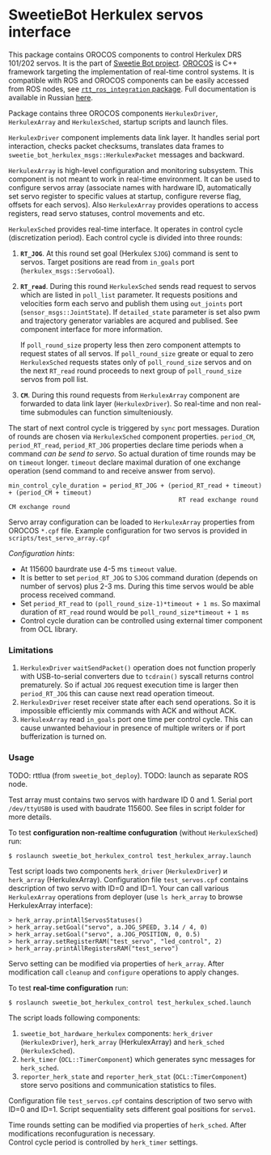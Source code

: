 SweetieBot Herkulex servos interface
======================================

This package contains OROCOS components to control Herkulex DRS 101/202 servos. It is the part of [Sweetie Bot project](sweetiebot.net).
[OROCOS](http://orocos.org) is C++ framework targeting the implementation of real-time control systems. It is compatible with ROS and OROCOS 
components can be easily accessed from ROS nodes, see [`rtt_ros_integration` package](http://wiki.ros.org/rtt_ros_integration).
Full documentation is available in Russian [here](https://gitlab.com/sweetie-bot/sweetie_doc/wikis/components-herkulex-alt).

Package contains three OROCOS components `HerkulexDriver`, `HerkulexArray` and `HerkulexSched`, startup scripts and launch files.

`HerkulexDriver` component implements data link layer. It handles serial port interaction, checks packet checksums, translates data frames 
to `sweetie_bot_herkulex_msgs::HerkulexPacket` messages and backward. 

`HerkulexArray` is high-level configuration and monitoring subsystem. This component is not meant to work in real-time environment.
It can be used to configure servos array (associate names with hardware ID, automatically set servo register to specific values at startup,
configure reverse flag, offsets for each servos). Also `HerkulexArray` provides operations to access registers, read servo statuses, 
control movements and etc.

`HerkulexSched` provides real-time interface. It operates in control cycle (discretization period). Each control cycle is divided into three rounds:
1. **`RT_JOG`**. At this round set goal (Herkulex `SJOG`) command is sent to servos. Target positions are read from `in_goals` port (`herkulex_msgs::ServoGoal`).
1. **`RT_read`**. During this round `HerkulexSched` sends read request to servos which are listed in `poll_list` parameter. It requests positions and velocities 
    form each servo and publish them using `out_joints` port (`sensor_msgs::JointState`). If `detailed_state` parameter is set also pwm and trajectory generator variables 
    are acqured and publised. See component interface for more information.

    If `poll_round_size` property less then zero component attempts to request states of all servos. If `poll_round_size` greate or equal to zero 
    `HerkulexSched` requests states only of `poll_round_size` servos and on the next `RT_read` round proceeds to next group of `poll_round_size` servos from poll list.
1. **`CM`**. During this round requests from `HerkulexArray` component are forwarded to data link layer (`HerkulexDriver`). So real-time and non real-time
    submodules can function simulteniously.

The start of next control cycle is triggered by `sync` port messages. Duration of rounds are chosen via `HerkulexSched` component properties.
`period_CM`, `period_RT_read`, `period_RT_JOG` properties declare time periods when a command *can be send to servo*. So actual duration of time rounds 
may be on `timeout` longer. `timeout` declare maximal duration of one exchange operation (send command to and receive answer from servo).

    min_control_cyle_duration = period_RT_JOG + (period_RT_read + timeout) + (period_CM + timeout) 
                                                   RT read exchange round     CM exchange round

Servo array configuration can be loaded to `HerkulexArray` properties from OROCOS `*.cpf` file. Example configuration for two servos is provided in `scripts/test_servo_array.cpf`

*Configuration hints*: 
* At 115600 baurdrate use 4-5 ms `timeout` value. 
* It is better to set `period_RT_JOG` to `SJOG` command duration (depends on number of servos) plus 2-3 ms. During this time servos would be able process received command.
* Set `period_RT_read` to `(poll_round_size-1)*timeout + 1 ms`. So maximal duration of `RT_read` round would be `poll_round_size*timeout + 1 ms`
* Control cycle duration can be controlled using external timer component from OCL library.

### Limitations

1. `HerkulexDriver` `waitSendPacket()` operation does not function properly with USB-to-serial converters due to `tcdrain()` syscall returns control prematurely.
    So if actual `JOG` request execution time is larger then `period_RT_JOG` this can cause next read operation timeout.
1. `HerkulexDriver` reset receiver state after each send operations. So it is impossible efficiently mix commands with ACK and without ACK.
2. `HerkulexArray` read `in_goals` port one time  per control cycle. This can cause unwanted behaviour in presence of multiple writers or if port bufferization is turned on.

### Usage

TODO: rttlua (from `sweetie_bot_deploy`).
TODO: launch as separate ROS node.

Test array must contains two servos with hardware ID 0 and 1. Serial port `/dev/ttyUSB0` is used with baudrate 115600.
See files in script folder for more details.

To test **configuration non-realtime confuguration** (without `HerkulexSched`) run:

    $ roslaunch sweetie_bot_herkulex_control test_herkulex_array.launch

Test script loads two components `herk_driver` (`HerkulexDriver`) и `herk_array` (HerkulexArray). 
Configuration file `test_servos.cpf` contains description of two servo with ID=0 and ID=1.
Your can call various `HerkulexArray` operations from deployer (use	`ls herk_array` to browse HerkulexArray interface):

    > herk_array.printAllServosStatuses()
    > herk_array.setGoal("servo", a.JOG_SPEED, 3.14 / 4, 0) 
    > herk_array.setGoal("servo", a.JOG_POSITION, 0, 0.5)
    > herk_array.setRegisterRAM("test_servo", "led_control", 2)
    > herk_array.printAllRegistersRAM("test_servo")

Servo setting can be modified via properties of `herk_array`. After modification call `cleanup` and `configure` operations to apply changes.

To test **real-time configuration** run:

    $ roslaunch sweetie_bot_herkulex_control test_herkulex_sched.launch

The script loads following components:
1. `sweetie_bot_hardware_herkulex` components: `herk_driver` (`HerkulexDriver`), `herk_array` (HerkulexArray) and `herk_sched` (`HerkulexSched`).
2. `herk_timer` (`OCL::TimerComponent`) which generates sync messages for `herk_sched`.
2. `reporter_herk_state` and `reporter_herk_stat` (`OCL::TimerComponent`) store servo positions and communication statistics to files.

Configuration file `test_servos.cpf` contains description of two servo with ID=0 and ID=1.
Script sequentiality sets different goal positions for `servo1`.

Time rounds setting can be modified via properties of `herk_sched`. After modifications reconfuguration is necessary.  
Control cycle period is controlled by `herk_timer` settings.

